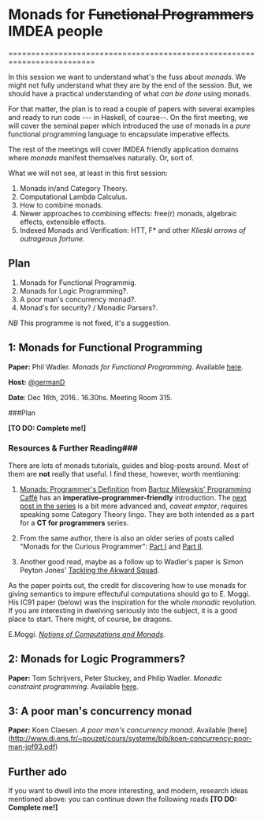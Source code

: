 # Monads for ~~Functional Programmers~~ IMDEA people
=========================================================================

In this session we want to understand what's the fuss about *monads*. We might not fully understand what they are by the end of the session. But, we should have a practical understanding of what *can be done* using monads.

For that matter, the plan is to read a couple of papers with several examples and ready to run code --- in Haskell, of course--. On the first meeting, we will cover the seminal paper which introduced the use of monads in a _pure_ functional programming language to encapsulate imperative effects. 

The rest of the meetings will cover IMDEA friendly application domains where _monads_ manifest themselves naturally. Or, sort of.

What we will not see, at least in this first session:

1. Monads in/and Category Theory.
1. Computational Lambda Calculus.
2. How to combine monads.
3. Newer approaches to combining effects: free(r) monads, algebraic effects, extensible effects.
4. Indexed Monads and Verification: HTT, F* and other _Klieski arrows of outrageous fortune_.

## Plan

1. Monads for Functional Programmig.
2. Monads for Logic Programming?.
3. A poor man's concurrency monad?.
4. Monad's for security? / Monadic Parsers?.

_NB_ This programme is not fixed, it's a suggestion.

## 1: Monads for Functional Programming

**Paper:** Phil Wadler. _Monads for Functional Programming_. Available [here](http://homepages.inf.ed.ac.uk/wadler/papers/marktoberdorf/baastad.pdf).

**Host:** [@germanD](https://github.com/germanD)

**Date**: Dec 16th, 2016.. 16.30hs. Meeting Room 315.

###Plan

**[TO DO: Complete me!]**

### Resources & Further Reading###

There are lots of monads tutorials, guides and blog-posts around. Most of them are **not** really that useful. I find these, however, worth mentioning:

1. [Monads: Programmer's Definition](https://bartoszmilewski.com/2016/11/21/monads-programmers-definition/) from [Bartoz Milewskis' Programming Caffé](https://bartoszmilewski.com/) has an __imperative-programmer-friendly__ introduction. The [next post in the series](https://bartoszmilewski.com/2016/11/30/monads-and-effects/) is a bit more advanced and, _caveat emptor_, requires speaking some Category Theory lingo. They are both intended as a part for a **CT for programmers** series.
 
2. From the same author, there is also an older series of posts called "Monads for the Curious Programmer": [Part I](https://bartoszmilewski.com/2011/01/09/monads-for-the-curious-programmer-part-1/) and [Part II](https://bartoszmilewski.com/2011/01/09/monads-for-the-curious-programmer-part-2/).

3. Another good read, maybe as a follow up to Wadler's paper is Simon Peyton Jones' [Tackling the Akward Squad](http://research.microsoft.com/en-us/um/people/simonpj/papers/marktoberdorf/mark.pdf).

As the paper points out, the credit for discovering how to use monads for giving semantics to impure effectuful computations should go to E. Moggi. His IC91 paper (below) was the inspiration for the whole *monadic* revolution. If you are interesting in dwelving seriously into the subject, it is a good place to start. There might, of course, be dragons.

E.Moggi. [_Notions of Computations and Monads_](http://www.disi.unige.it/person/MoggiE/ftp/ic91.pdf).



## 2: Monads for Logic Programmers?

**Paper:** 
Tom Schrijvers, Peter Stuckey, and Philip Wadler. _Monadic constraint programming_. Available [here](http://homepages.inf.ed.ac.uk/wadler/papers/constraints/constraints.pdf).

## 3: A poor man's concurrency monad

**Paper:** Koen Claesen. _A poor man's concurrency monad_. Available [here]
(http://www.di.ens.fr/~pouzet/cours/systeme/bib/koen-concurrency-poor-man-jpf93.pdf)

## Further ado

If you want to dwell into the more interesting, and modern, research ideas mentioned above: you can continue down the following roads **[TO DO: Complete me!]**

